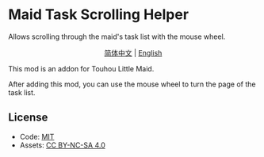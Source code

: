 # Maid Task Scrolling Helper

Allows scrolling through the maid's task list with the mouse wheel.

<p align="center">
    <a href="README.md">简体中文</a> | 
    <a href="#">English</a>
</p>

This mod is an addon for Touhou Little Maid.

After adding this mod, you can use the mouse wheel to turn the page of the task list.

## License
- Code: [MIT](https://mit-license.org/)
- Assets: [CC BY-NC-SA 4.0](https://creativecommons.org/licenses/by-nc-sa/4.0/)
